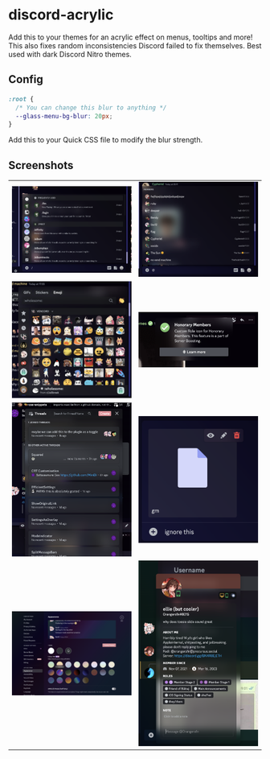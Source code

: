 # discord-acrylic
Add this to your themes for an acrylic effect on menus, tooltips and more!
This also fixes random inconsistencies Discord failed to fix themselves.
Best used with dark Discord Nitro themes.

## Config
```css
:root {
  /* You can change this blur to anything */
  --glass-menu-bg-blur: 20px;
}
```
Add this to your Quick CSS file to modify the blur strength.

## Screenshots
<!-- put screenshots in a table -->

|  |  |
| - | - |
| ![image](https://raw.githubusercontent.com/llsc12/discord-acrylic/main/screenshots/1.png) | ![image](https://raw.githubusercontent.com/llsc12/discord-acrylic/main/screenshots/2.png) |
| ![image](https://raw.githubusercontent.com/llsc12/discord-acrylic/main/screenshots/3.png) | ![image](https://raw.githubusercontent.com/llsc12/discord-acrylic/main/screenshots/4.png) |
| ![image](https://raw.githubusercontent.com/llsc12/discord-acrylic/main/screenshots/5.png) | ![image](https://raw.githubusercontent.com/llsc12/discord-acrylic/main/screenshots/6.png) |
| ![image](https://raw.githubusercontent.com/llsc12/discord-acrylic/main/screenshots/7.png) | ![image](https://raw.githubusercontent.com/llsc12/discord-acrylic/main/screenshots/8.png) |
